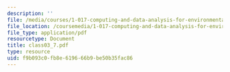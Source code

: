 ```yaml
---
description: ''
file: /media/courses/1-017-computing-and-data-analysis-for-environmental-applications-fall-2003/f9b093c0fb8e619666b9be50b35fac86_class03_7.pdf
file_location: /coursemedia/1-017-computing-and-data-analysis-for-environmental-applications-fall-2003/f9b093c0fb8e619666b9be50b35fac86_class03_7.pdf
file_type: application/pdf
resourcetype: Document
title: class03_7.pdf
type: resource
uid: f9b093c0-fb8e-6196-66b9-be50b35fac86
---
```

